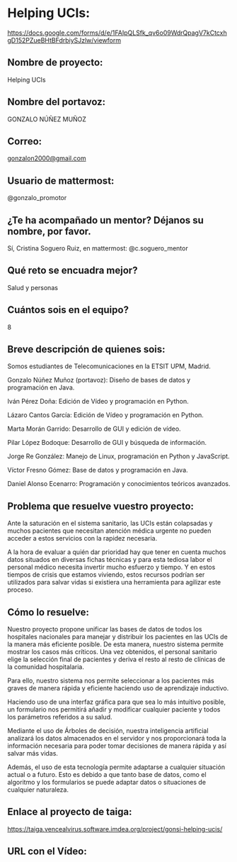 # Helping UCIs:

https://docs.google.com/forms/d/e/1FAIpQLSfk_qv6o09WdrQpagV7kCtcxhgD152PZueBHtBFdrbiySJzlw/viewform

## Nombre de proyecto:
Helping UCIs

## Nombre del portavoz:
GONZALO NÚÑEZ MUÑOZ

## Correo:
gonzalon2000@gmail.com

## Usuario de mattermost:
@gonzalo_promotor

## ¿Te ha acompañado un mentor? Déjanos su nombre, por favor.
Sí, Cristina Soguero Ruiz, en mattermost: @c.soguero_mentor

## Qué reto se encuadra mejor?
Salud y personas

## Cuántos sois en el equipo?
8

## Breve descripción de quienes sois:
Somos estudiantes de Telecomunicaciones en la ETSIT UPM, Madrid.

Gonzalo Núñez Muñoz (portavoz): Diseño de bases de datos y programación en Java.

Iván Pérez Doña: Edición de Vídeo y programación en Python.

Lázaro Cantos García: Edición de Vídeo y programación en Python.

Marta Morán Garrido: Desarrollo de GUI y edición de vídeo.

Pilar López Bodoque: Desarrollo de GUI y búsqueda de información.

Jorge Re González: Manejo de Linux, programación en Python y JavaScript.

Víctor Fresno Gómez: Base de datos y programación en Java.

Daniel Alonso Ecenarro: Programación y conocimientos teóricos avanzados.


## Problema que resuelve vuestro proyecto:
Ante la saturación en el sistema sanitario, las UCIs están colapsadas y muchos pacientes que necesitan atención médica urgente no pueden acceder a estos servicios con la rapidez necesaria.

A la hora de evaluar a quién dar prioridad hay que tener en cuenta muchos datos situados en diversas fichas técnicas y para esta tediosa labor el personal médico necesita invertir mucho esfuerzo y tiempo. Y en estos tiempos de crisis que estamos viviendo, estos recursos podrían ser utilizados para salvar vidas si existiera una herramienta para agilizar este proceso.


## Cómo lo resuelve:
Nuestro proyecto propone unificar las bases de datos de todos los hospitales nacionales para manejar y distribuir los pacientes en las UCIs de la manera más eficiente posible. De esta manera, nuestro sistema permite mostrar los casos más críticos. Una vez obtenidos, el personal sanitario elige la selección final de pacientes y deriva el resto al resto de clínicas de la comunidad hospitalaria. 
 
Para ello, nuestro sistema nos permite seleccionar a los pacientes más graves de manera rápida y eficiente haciendo uso de aprendizaje inductivo.

Haciendo uso de una interfaz gráfica para que sea lo más intuitivo posible, un formulario nos permitirá añadir y modificar cualquier paciente y todos los parámetros referidos a su salud.

Mediante el uso de Árboles de decisión, nuestra inteligencia artificial analizará los datos almacenados en el servidor y nos proporcionará toda la información necesaria para poder tomar decisiones de manera rápida y así salvar más vidas.

Además, el uso de esta tecnología permite adaptarse a cualquier situación actual o a futuro. Esto es debido a que tanto base de datos, como el algoritmo y los formularios se puede adaptar datos o situaciones de cualquier naturaleza.


## Enlace al proyecto de taiga:
https://taiga.vencealvirus.software.imdea.org/project/gonsi-helping-ucis/


## URL con el Vídeo: